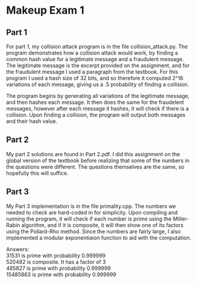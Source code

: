 # Makeup Exam 1

## Part 1

For part 1, my collision attack program is in the file collision_attack.py. The program 
demonstrates how a collision attack would work, by finding a common hash value for a legitimate
message and a fraudulent message.  The legitimate message is the excerpt provided on the assignment, 
and for the fraudulent message I used a paragraph from the textbook.  For this program I used a 
hash size of 32 bits, and so therefore it computed 2^16 variations of each message, giving us a .5 
probability of finding a collision.

The program begins by generating all variations of the legitimate message, and then hashes each message.
It then does the same for the fraudelent messages, however after each message it hashes, it will check if
there is a collision.  Upon finding a collision, the program will output both messages and their hash value.

## Part 2

My part 2 solutions are found in Part 2.pdf.  I did this assignment on the global version of the textbook
before realizing that some of the numbers in the questions were different.  The questions themselves are the
same, so hopefully this will suffice.

## Part 3

My Part 3 implementation is in the file primality.cpp.  The numbers we needed to check are hard-coded in 
for simplicity. Upon compiling and running the program, it will check if each number is prime using the
Miller-Rabin algorithm, and if it is composite, it will then show one of its factors using the Pollard-Rho method.
Since the numbers are fairly large, I also implemented a modular exponentiaion function to aid with the computation.

Answers:</br>
31531 is prime with probability 0.999999</br>
520482 is composite. It has a factor of 3</br>
485827 is prime with probability 0.999999</br>
15485863 is prime with probability 0.999999
